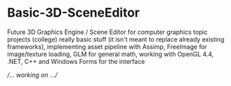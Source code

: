 Basic-3D-SceneEditor
====================
Future 3D Graphics Engine / Scene Editor for computer graphics topic projects (college) really basic stuff (it isn't meant to replace already existing frameworks), implementing asset pipeline with Assimp, FreeImage for image/texture loading, GLM for general math, working with OpenGL 4.4, .NET, C++ and Windows Forms for the interface

*/... working on .../*
